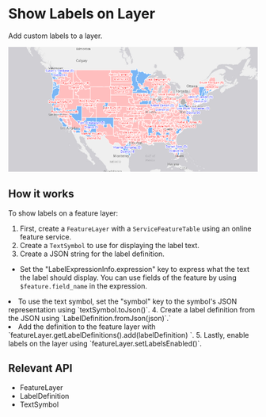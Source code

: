 # Show Labels on Layer

Add custom labels to a layer.

![](ShowLabelsOnLayer.png)

## How it works

To show labels on a feature layer:

 1.  First, create a `FeatureLayer` with a `ServiceFeatureTable` using an online feature 
 service.
 2.  Create a `TextSymbol` to use for displaying the label text.
 3.  Create a JSON string for the label definition.
  
*   Set the "LabelExpressionInfo.expression" key to express what the text the label should display. You can 
  use fields of the feature by using `$feature.field_name` in the expression.
  <li>To use the text symbol, set the "symbol" key to the symbol's JSON representation using `textSymbol.toJson()`.
 4.  Create a label definition from the JSON using `LabelDefinition.fromJson(json)`.`
 <li>Add the definition to the feature layer with `featureLayer.getLabelDefinitions().add(labelDefinition)
 `.
 5.  Lastly, enable labels on the layer using `featureLayer.setLabelsEnabled()`.

## Relevant API

 *   FeatureLayer
 *   LabelDefinition
 *   TextSymbol

